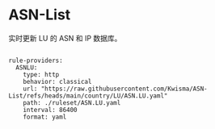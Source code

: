 
# ASN-List

实时更新 LU 的 ASN 和 IP 数据库。

<pre><code class="language-javascript">
rule-providers:
  ASNLU:
    type: http
    behavior: classical
    url: "https://raw.githubusercontent.com/Kwisma/ASN-List/refs/heads/main/country/LU/ASN.LU.yaml"
    path: ./ruleset/ASN.LU.yaml
    interval: 86400
    format: yaml
</code></pre>